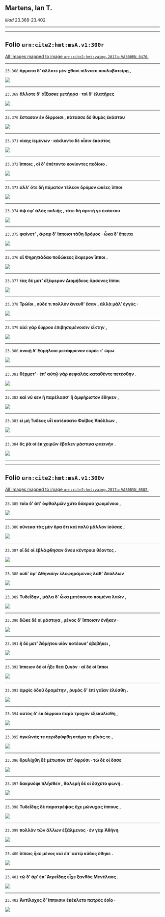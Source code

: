 

## Martens, Ian T.

*Iliad* 23.368-23.402

---

---

## **Folio `urn:cite2:hmt:msA.v1:300r`**



[All Images mapped to image `urn:cite2:hmt:vaimg.2017a:VA300RN_0470`.](http://www.homermultitext.org/ict2/index.html?urn=urn:cite2:hmt:vaimg.2017a:VA300RN_0470@0.1868,0.3823,0.4611,0.02144&urn=urn:cite2:hmt:vaimg.2017a:VA300RN_0470@0.1863,0.4198,0.4324,0.02379&urn=urn:cite2:hmt:vaimg.2017a:VA300RN_0470@0.1853,0.4188,0.4436,0.02490&urn=urn:cite2:hmt:vaimg.2017a:VA300RN_0470@0.1875,0.4362,0.3825,0.02559&urn=urn:cite2:hmt:vaimg.2017a:VA300RN_0470@0.1885,0.4567,0.3561,0.02172&urn=urn:cite2:hmt:vaimg.2017a:VA300RN_0470@0.1907,0.4775,0.4217,0.02185&urn=urn:cite2:hmt:vaimg.2017a:VA300RN_0470@0.1782,0.4936,0.4252,0.02628&urn=urn:cite2:hmt:vaimg.2017a:VA300RN_0470@0.1833,0.5109,0.4420,0.02628&urn=urn:cite2:hmt:vaimg.2017a:VA300RN_0470@0.1805,0.5313,0.3893,0.02628&urn=urn:cite2:hmt:vaimg.2017a:VA300RN_0470@0.1800,0.5485,0.4241,0.02628&urn=urn:cite2:hmt:vaimg.2017a:VA300RN_0470@0.1787,0.5714,0.4269,0.02268&urn=urn:cite2:hmt:vaimg.2017a:VA300RN_0470@0.1813,0.5916,0.3965,0.02144&urn=urn:cite2:hmt:vaimg.2017a:VA300RN_0470@0.1748,0.6077,0.4068,0.02407&urn=urn:cite2:hmt:vaimg.2017a:VA300RN_0470@0.1785,0.6275,0.4300,0.02503&urn=urn:cite2:hmt:vaimg.2017a:VA300RN_0470@0.1746,0.6461,0.4352,0.02918&urn=urn:cite2:hmt:vaimg.2017a:VA300RN_0470@0.1710,0.6643,0.4105,0.02614&urn=urn:cite2:hmt:vaimg.2017a:VA300RN_0470@0.1719,0.6812,0.4206,0.03513)

---- 

 `23.368`  **ἅρματα δʼ ἄλλοτε μὲν χθονὶ πίλνατο πουλυβοτείρῃ ,** 

 <a href="http://www.homermultitext.org/ict2/index.html?urn=urn:cite2:hmt:vaimg.2017a:VA300RN_0470@0.1868,0.3823,0.4611,0.02144"><img src="http://beta.hpcc.uh.edu/scs/image/500/500/urn:cite2:hmt:vaimg.2017a:VA300RN_0470@0.1868,0.3823,0.4611,0.02144"/></a> 

---- 

 `23.369`  **ἄλλοτε δʼ ἀΐξασκε μετήορα · τοὶ δʼ ἐλατῆρες** 

 <a href="http://www.homermultitext.org/ict2/index.html?urn=urn:cite2:hmt:vaimg.2017a:VA300RN_0470@0.1863,0.4198,0.4324,0.02379"><img src="http://beta.hpcc.uh.edu/scs/image/500/500/urn:cite2:hmt:vaimg.2017a:VA300RN_0470@0.1863,0.4198,0.4324,0.02379"/></a> 

---- 

 `23.370`  **ἕστασαν ἐν δίφροισι , πάτασσε δὲ θυμὸς ἑκάστου** 

 <a href="http://www.homermultitext.org/ict2/index.html?urn=urn:cite2:hmt:vaimg.2017a:VA300RN_0470@0.1853,0.4188,0.4436,0.02490"><img src="http://beta.hpcc.uh.edu/scs/image/500/500/urn:cite2:hmt:vaimg.2017a:VA300RN_0470@0.1853,0.4188,0.4436,0.02490"/></a> 

---- 

 `23.371`  **νίκης ἱεμένων · κέκλοντο δὲ οἷσιν ἕκαστος** 

 <a href="http://www.homermultitext.org/ict2/index.html?urn=urn:cite2:hmt:vaimg.2017a:VA300RN_0470@0.1875,0.4362,0.3825,0.02559"><img src="http://beta.hpcc.uh.edu/scs/image/500/500/urn:cite2:hmt:vaimg.2017a:VA300RN_0470@0.1875,0.4362,0.3825,0.02559"/></a> 

---- 

 `23.372`  **ἵπποις , οἳ δʼ ἐπέτοντο κονίοντες πεδίοιο .** 

 <a href="http://www.homermultitext.org/ict2/index.html?urn=urn:cite2:hmt:vaimg.2017a:VA300RN_0470@0.1885,0.4567,0.3561,0.02172"><img src="http://beta.hpcc.uh.edu/scs/image/500/500/urn:cite2:hmt:vaimg.2017a:VA300RN_0470@0.1885,0.4567,0.3561,0.02172"/></a> 

---- 

 `23.373`  **ἀλλʼ ὅτε δὴ πύματον τέλεον δρόμον ὠκέες ἵπποι** 

 <a href="http://www.homermultitext.org/ict2/index.html?urn=urn:cite2:hmt:vaimg.2017a:VA300RN_0470@0.1907,0.4775,0.4217,0.02185"><img src="http://beta.hpcc.uh.edu/scs/image/500/500/urn:cite2:hmt:vaimg.2017a:VA300RN_0470@0.1907,0.4775,0.4217,0.02185"/></a> 

---- 

 `23.374`  **ἂψ ἐφʼ ἁλὸς πολιῆς , τότε δὴ ἀρετή γε ἑκάστου** 

 <a href="http://www.homermultitext.org/ict2/index.html?urn=urn:cite2:hmt:vaimg.2017a:VA300RN_0470@0.1782,0.4936,0.4252,0.02628"><img src="http://beta.hpcc.uh.edu/scs/image/500/500/urn:cite2:hmt:vaimg.2017a:VA300RN_0470@0.1782,0.4936,0.4252,0.02628"/></a> 

---- 

 `23.375`  **φαίνετʼ , ἄφαρ δʼ ἵπποισι τάθη δρόμος · ὦκα δʼ ἔπειτα** 

 <a href="http://www.homermultitext.org/ict2/index.html?urn=urn:cite2:hmt:vaimg.2017a:VA300RN_0470@0.1833,0.5109,0.4420,0.02628"><img src="http://beta.hpcc.uh.edu/scs/image/500/500/urn:cite2:hmt:vaimg.2017a:VA300RN_0470@0.1833,0.5109,0.4420,0.02628"/></a> 

---- 

 `23.376`  **αἳ Φηρητιάδαο ποδώκεες ἔκφερον ἵπποι .** 

 <a href="http://www.homermultitext.org/ict2/index.html?urn=urn:cite2:hmt:vaimg.2017a:VA300RN_0470@0.1805,0.5313,0.3893,0.02628"><img src="http://beta.hpcc.uh.edu/scs/image/500/500/urn:cite2:hmt:vaimg.2017a:VA300RN_0470@0.1805,0.5313,0.3893,0.02628"/></a> 

---- 

 `23.377`  **τὰς δὲ μετʼ ἐξέφερον Διομήδεος ἄρσενες ἵπποι** 

 <a href="http://www.homermultitext.org/ict2/index.html?urn=urn:cite2:hmt:vaimg.2017a:VA300RN_0470@0.1800,0.5485,0.4241,0.02628"><img src="http://beta.hpcc.uh.edu/scs/image/500/500/urn:cite2:hmt:vaimg.2017a:VA300RN_0470@0.1800,0.5485,0.4241,0.02628"/></a> 

---- 

 `23.378`  **Τρώϊοι , οὐδέ τι πολλὸν ἄνευθʼ ἔσαν , ἀλλὰ μάλʼ ἐγγύς ·** 

 <a href="http://www.homermultitext.org/ict2/index.html?urn=urn:cite2:hmt:vaimg.2017a:VA300RN_0470@0.1787,0.5714,0.4269,0.02268"><img src="http://beta.hpcc.uh.edu/scs/image/500/500/urn:cite2:hmt:vaimg.2017a:VA300RN_0470@0.1787,0.5714,0.4269,0.02268"/></a> 

---- 

 `23.379`  **αἰεὶ γὰρ δίφρου ἐπιβησομένοισιν ἐΐκτην ,** 

 <a href="http://www.homermultitext.org/ict2/index.html?urn=urn:cite2:hmt:vaimg.2017a:VA300RN_0470@0.1813,0.5916,0.3965,0.02144"><img src="http://beta.hpcc.uh.edu/scs/image/500/500/urn:cite2:hmt:vaimg.2017a:VA300RN_0470@0.1813,0.5916,0.3965,0.02144"/></a> 

---- 

 `23.380`  **πνοιῇ δʼ Εὐμήλοιο μετάφρενον εὐρέε τʼ ὤμω** 

 <a href="http://www.homermultitext.org/ict2/index.html?urn=urn:cite2:hmt:vaimg.2017a:VA300RN_0470@0.1748,0.6077,0.4068,0.02407"><img src="http://beta.hpcc.uh.edu/scs/image/500/500/urn:cite2:hmt:vaimg.2017a:VA300RN_0470@0.1748,0.6077,0.4068,0.02407"/></a> 

---- 

 `23.381`  **θέρμετʼ · ἐπʼ αὐτῷ γὰρ κεφαλὰς καταθέντε πετέσθην .** 

 <a href="http://www.homermultitext.org/ict2/index.html?urn=urn:cite2:hmt:vaimg.2017a:VA300RN_0470@0.1785,0.6275,0.4300,0.02503"><img src="http://beta.hpcc.uh.edu/scs/image/500/500/urn:cite2:hmt:vaimg.2017a:VA300RN_0470@0.1785,0.6275,0.4300,0.02503"/></a> 

---- 

 `23.382`  **καί νύ κεν ἢ παρέλασσʼ ἢ ἀμφήριστον ἔθηκεν ,** 

 <a href="http://www.homermultitext.org/ict2/index.html?urn=urn:cite2:hmt:vaimg.2017a:VA300RN_0470@0.1746,0.6461,0.4352,0.02918"><img src="http://beta.hpcc.uh.edu/scs/image/500/500/urn:cite2:hmt:vaimg.2017a:VA300RN_0470@0.1746,0.6461,0.4352,0.02918"/></a> 

---- 

 `23.383`  **εἰ μὴ Τυδέος υἷϊ κοτέσσατο Φοῖβος Ἀπόλλων ,** 

 <a href="http://www.homermultitext.org/ict2/index.html?urn=urn:cite2:hmt:vaimg.2017a:VA300RN_0470@0.1710,0.6643,0.4105,0.02614"><img src="http://beta.hpcc.uh.edu/scs/image/500/500/urn:cite2:hmt:vaimg.2017a:VA300RN_0470@0.1710,0.6643,0.4105,0.02614"/></a> 

---- 

 `23.384`  **ὅς ῥά οἱ ἐκ χειρῶν ἔβαλεν μάστιγα φαεινήν .** 

 <a href="http://www.homermultitext.org/ict2/index.html?urn=urn:cite2:hmt:vaimg.2017a:VA300RN_0470@0.1719,0.6812,0.4206,0.03513"><img src="http://beta.hpcc.uh.edu/scs/image/500/500/urn:cite2:hmt:vaimg.2017a:VA300RN_0470@0.1719,0.6812,0.4206,0.03513"/></a> 

---

---

## **Folio `urn:cite2:hmt:msA.v1:300v`**



[All Images mapped to image `urn:cite2:hmt:vaimg.2017a:VA300VN_0802`.](http://www.homermultitext.org/ict2/index.html?urn=urn:cite2:hmt:vaimg.2017a:VA300VN_0802@0.4969,0.2492,0.4307,0.03043&urn=urn:cite2:hmt:vaimg.2017a:VA300VN_0802@0.5009,0.2730,0.4361,0.02711&urn=urn:cite2:hmt:vaimg.2017a:VA300VN_0802@0.4952,0.2927,0.4350,0.02420&urn=urn:cite2:hmt:vaimg.2017a:VA300VN_0802@0.4961,0.3111,0.4366,0.02697&urn=urn:cite2:hmt:vaimg.2017a:VA300VN_0802@0.4904,0.3292,0.4416,0.02766&urn=urn:cite2:hmt:vaimg.2017a:VA300VN_0802@0.4937,0.3480,0.4300,0.02586&urn=urn:cite2:hmt:vaimg.2017a:VA300VN_0802@0.5011,0.3667,0.4007,0.02462&urn=urn:cite2:hmt:vaimg.2017a:VA300VN_0802@0.4982,0.3840,0.4038,0.03015&urn=urn:cite2:hmt:vaimg.2017a:VA300VN_0802@0.5007,0.4026,0.4322,0.02752&urn=urn:cite2:hmt:vaimg.2017a:VA300VN_0802@0.5017,0.4235,0.4340,0.02600&urn=urn:cite2:hmt:vaimg.2017a:VA300VN_0802@0.4943,0.4454,0.4346,0.02503&urn=urn:cite2:hmt:vaimg.2017a:VA300VN_0802@0.4959,0.4613,0.4385,0.02794&urn=urn:cite2:hmt:vaimg.2017a:VA300VN_0802@0.4998,0.4787,0.4270,0.02891&urn=urn:cite2:hmt:vaimg.2017a:VA300VN_0802@0.4996,0.5014,0.4280,0.02697&urn=urn:cite2:hmt:vaimg.2017a:VA300VN_0802@0.4959,0.5198,0.4282,0.02531&urn=urn:cite2:hmt:vaimg.2017a:VA300VN_0802@0.4971,0.5400,0.4274,0.02739&urn=urn:cite2:hmt:vaimg.2017a:VA300VN_0802@0.4941,0.5578,0.4274,0.02739&urn=urn:cite2:hmt:vaimg.2017a:VA300VN_0802@0.4924,0.5757,0.4285,0.02697)

---- 

 `23.385`  **τοῖο δʼ ἀπʼ ὀφθαλμῶν χύτο δάκρυα χωομένοιο ,** 

 <a href="http://www.homermultitext.org/ict2/index.html?urn=urn:cite2:hmt:vaimg.2017a:VA300VN_0802@0.4969,0.2492,0.4307,0.03043"><img src="http://beta.hpcc.uh.edu/scs/image/500/500/urn:cite2:hmt:vaimg.2017a:VA300VN_0802@0.4969,0.2492,0.4307,0.03043"/></a> 

---- 

 `23.386`  **οὕνεκα τὰς μὲν ὅρα ἔτι καὶ πολὺ μᾶλλον ἰούσας ,** 

 <a href="http://www.homermultitext.org/ict2/index.html?urn=urn:cite2:hmt:vaimg.2017a:VA300VN_0802@0.5009,0.2730,0.4361,0.02711"><img src="http://beta.hpcc.uh.edu/scs/image/500/500/urn:cite2:hmt:vaimg.2017a:VA300VN_0802@0.5009,0.2730,0.4361,0.02711"/></a> 

---- 

 `23.387`  **οἳ δέ οἱ ἐβλάφθησαν ἄνευ κέντροιο θέοντες .** 

 <a href="http://www.homermultitext.org/ict2/index.html?urn=urn:cite2:hmt:vaimg.2017a:VA300VN_0802@0.4952,0.2927,0.4350,0.02420"><img src="http://beta.hpcc.uh.edu/scs/image/500/500/urn:cite2:hmt:vaimg.2017a:VA300VN_0802@0.4952,0.2927,0.4350,0.02420"/></a> 

---- 

 `23.388`  **οὐδʼ ἄρʼ Ἀθηναίην ἐλεφηράμενος λάθʼ Ἀπόλλων** 

 <a href="http://www.homermultitext.org/ict2/index.html?urn=urn:cite2:hmt:vaimg.2017a:VA300VN_0802@0.4961,0.3111,0.4366,0.02697"><img src="http://beta.hpcc.uh.edu/scs/image/500/500/urn:cite2:hmt:vaimg.2017a:VA300VN_0802@0.4961,0.3111,0.4366,0.02697"/></a> 

---- 

 `23.389`  **Τυδεΐδην , μάλα δʼ ὦκα μετέσσυτο ποιμένα λαῶν ,** 

 <a href="http://www.homermultitext.org/ict2/index.html?urn=urn:cite2:hmt:vaimg.2017a:VA300VN_0802@0.4904,0.3292,0.4416,0.02766"><img src="http://beta.hpcc.uh.edu/scs/image/500/500/urn:cite2:hmt:vaimg.2017a:VA300VN_0802@0.4904,0.3292,0.4416,0.02766"/></a> 

---- 

 `23.390`  **δῶκε δέ οἱ μάστιγα , μένος δʼ ἵπποισιν ἐνῆκεν ·** 

 <a href="http://www.homermultitext.org/ict2/index.html?urn=urn:cite2:hmt:vaimg.2017a:VA300VN_0802@0.4937,0.3480,0.4300,0.02586"><img src="http://beta.hpcc.uh.edu/scs/image/500/500/urn:cite2:hmt:vaimg.2017a:VA300VN_0802@0.4937,0.3480,0.4300,0.02586"/></a> 

---- 

 `23.391`  **ἣ δὲ μετʼ Ἀδμήτου υἱὸν κοτέουσʼ ἐβεβήκει ,** 

 <a href="http://www.homermultitext.org/ict2/index.html?urn=urn:cite2:hmt:vaimg.2017a:VA300VN_0802@0.5011,0.3667,0.4007,0.02462"><img src="http://beta.hpcc.uh.edu/scs/image/500/500/urn:cite2:hmt:vaimg.2017a:VA300VN_0802@0.5011,0.3667,0.4007,0.02462"/></a> 

---- 

 `23.392`  **ἵππειον δέ οἱ ἦξε θεὰ ζυγόν · αἳ δέ οἱ ἵπποι** 

 <a href="http://www.homermultitext.org/ict2/index.html?urn=urn:cite2:hmt:vaimg.2017a:VA300VN_0802@0.4982,0.3840,0.4038,0.03015"><img src="http://beta.hpcc.uh.edu/scs/image/500/500/urn:cite2:hmt:vaimg.2017a:VA300VN_0802@0.4982,0.3840,0.4038,0.03015"/></a> 

---- 

 `23.393`  **ἀμφὶς ὁδοῦ δραμέτην , ῥυμὸς δʼ ἐπὶ γαῖαν ἐλύσθη .** 

 <a href="http://www.homermultitext.org/ict2/index.html?urn=urn:cite2:hmt:vaimg.2017a:VA300VN_0802@0.5007,0.4026,0.4322,0.02752"><img src="http://beta.hpcc.uh.edu/scs/image/500/500/urn:cite2:hmt:vaimg.2017a:VA300VN_0802@0.5007,0.4026,0.4322,0.02752"/></a> 

---- 

 `23.394`  **αὐτὸς δʼ ἐκ δίφροιο παρὰ τροχὸν ἐξεκυλίσθη ,** 

 <a href="http://www.homermultitext.org/ict2/index.html?urn=urn:cite2:hmt:vaimg.2017a:VA300VN_0802@0.5017,0.4235,0.4340,0.02600"><img src="http://beta.hpcc.uh.edu/scs/image/500/500/urn:cite2:hmt:vaimg.2017a:VA300VN_0802@0.5017,0.4235,0.4340,0.02600"/></a> 

---- 

 `23.395`  **ἀγκῶνάς τε περιδρύφθη στόμα τε ῥῖνάς τε ,** 

 <a href="http://www.homermultitext.org/ict2/index.html?urn=urn:cite2:hmt:vaimg.2017a:VA300VN_0802@0.4943,0.4454,0.4346,0.02503"><img src="http://beta.hpcc.uh.edu/scs/image/500/500/urn:cite2:hmt:vaimg.2017a:VA300VN_0802@0.4943,0.4454,0.4346,0.02503"/></a> 

---- 

 `23.396`  **θρυλίχθη δὲ μέτωπον ἐπʼ ὀφρύσι · τὼ δέ οἱ ὄσσε** 

 <a href="http://www.homermultitext.org/ict2/index.html?urn=urn:cite2:hmt:vaimg.2017a:VA300VN_0802@0.4959,0.4613,0.4385,0.02794"><img src="http://beta.hpcc.uh.edu/scs/image/500/500/urn:cite2:hmt:vaimg.2017a:VA300VN_0802@0.4959,0.4613,0.4385,0.02794"/></a> 

---- 

 `23.397`  **δακρυόφι πλῆσθεν , θαλερὴ δέ οἱ ἔσχετο φωνή .** 

 <a href="http://www.homermultitext.org/ict2/index.html?urn=urn:cite2:hmt:vaimg.2017a:VA300VN_0802@0.4998,0.4787,0.4270,0.02891"><img src="http://beta.hpcc.uh.edu/scs/image/500/500/urn:cite2:hmt:vaimg.2017a:VA300VN_0802@0.4998,0.4787,0.4270,0.02891"/></a> 

---- 

 `23.398`  **Τυδεΐδης δὲ παρατρέψας ἔχε μώνυχας ἵππους ,** 

 <a href="http://www.homermultitext.org/ict2/index.html?urn=urn:cite2:hmt:vaimg.2017a:VA300VN_0802@0.4996,0.5014,0.4280,0.02697"><img src="http://beta.hpcc.uh.edu/scs/image/500/500/urn:cite2:hmt:vaimg.2017a:VA300VN_0802@0.4996,0.5014,0.4280,0.02697"/></a> 

---- 

 `23.399`  **πολλὸν τῶν ἄλλων ἐξάλμενος · ἐν γὰρ Ἀθήνη** 

 <a href="http://www.homermultitext.org/ict2/index.html?urn=urn:cite2:hmt:vaimg.2017a:VA300VN_0802@0.4959,0.5198,0.4282,0.02531"><img src="http://beta.hpcc.uh.edu/scs/image/500/500/urn:cite2:hmt:vaimg.2017a:VA300VN_0802@0.4959,0.5198,0.4282,0.02531"/></a> 

---- 

 `23.400`  **ἵπποις ἧκε μένος καὶ ἐπʼ αὐτῷ κῦδος ἔθηκε .** 

 <a href="http://www.homermultitext.org/ict2/index.html?urn=urn:cite2:hmt:vaimg.2017a:VA300VN_0802@0.4971,0.5400,0.4274,0.02739"><img src="http://beta.hpcc.uh.edu/scs/image/500/500/urn:cite2:hmt:vaimg.2017a:VA300VN_0802@0.4971,0.5400,0.4274,0.02739"/></a> 

---- 

 `23.401`  **τῷ δʼ ἄρʼ ἐπʼ Ἀτρεΐδης εἶχε ξανθὸς Μενέλαος .** 

 <a href="http://www.homermultitext.org/ict2/index.html?urn=urn:cite2:hmt:vaimg.2017a:VA300VN_0802@0.4941,0.5578,0.4274,0.02739"><img src="http://beta.hpcc.uh.edu/scs/image/500/500/urn:cite2:hmt:vaimg.2017a:VA300VN_0802@0.4941,0.5578,0.4274,0.02739"/></a> 

---- 

 `23.402`  **Ἀντίλοχος δʼ ἵπποισιν ἐκέκλετο πατρὸς ἑοῖο ·** 

 <a href="http://www.homermultitext.org/ict2/index.html?urn=urn:cite2:hmt:vaimg.2017a:VA300VN_0802@0.4924,0.5757,0.4285,0.02697"><img src="http://beta.hpcc.uh.edu/scs/image/500/500/urn:cite2:hmt:vaimg.2017a:VA300VN_0802@0.4924,0.5757,0.4285,0.02697"/></a> 